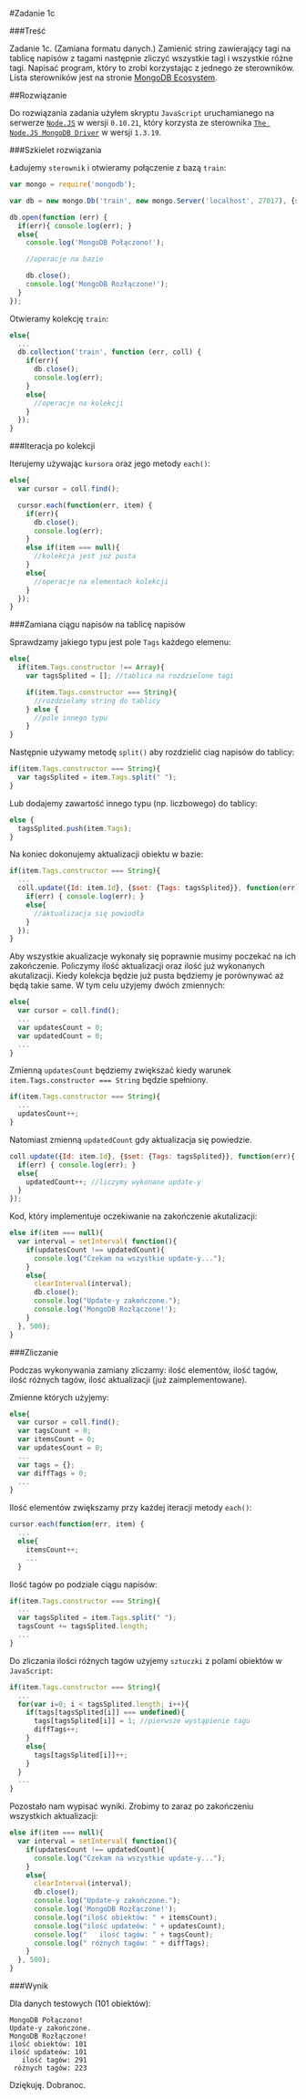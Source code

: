 #Zadanie 1c

###Treść

Zadanie 1c. (Zamiana formatu danych.) Zamienić string zawierający tagi na tablicę napisów z tagami następnie zliczyć wszystkie tagi i wszystkie różne tagi. Napisać program, który to zrobi korzystając z jednego ze sterowników. Lista sterowników jest na stronie [MongoDB Ecosystem](http://docs.mongodb.org/ecosystem/).

##Rozwiązanie

Do rozwiązania zadania użyłem skryptu `JavaScript` uruchamianego na serwerze [`Node.JS`](http://nodejs.org/) w wersji `0.10.21`, który korzysta ze sterownika [`The Node.JS MongoDB Driver`](http://mongodb.github.io/node-mongodb-native/) w wersji `1.3.19`.

###Szkielet rozwiązania

Ładujemy `sterownik` i otwieramy połączenie z bazą `train`: 

```js
var mongo = require('mongodb');

var db = new mongo.Db('train', new mongo.Server('localhost', 27017), {safe: true});

db.open(function (err) {
  if(err){ console.log(err); }
  else{
    console.log('MongoDB Połączono!');

    //operacje na bazie

    db.close();
    console.log('MongoDB Rozłączone!');
  }
});
```

Otwieramy kolekcję `train`:

```js
else{
  ...
  db.collection('train', function (err, coll) {
    if(err){
      db.close();
      console.log(err); 
    }
    else{
      //operacje na kolekcji
    }
  });
}
```

###Iteracja po kolekcji

Iterujemy używając `kursora` oraz jego metody `each()`:

```js
else{
  var cursor = coll.find();

  cursor.each(function(err, item) {
    if(err){
      db.close();
      console.log(err); 
    }
    else if(item === null){
      //kolekcja jest już pusta
    }
    else{
      //operacje na elementach kolekcji
    }
  });
}
```

###Zamiana ciągu napisów na tablicę napisów

Sprawdzamy jakiego typu jest pole `Tags` każdego elemenu:

```js
else{
  if(item.Tags.constructor !== Array){  
    var tagsSplited = []; //tablica na rozdzielone tagi

    if(item.Tags.constructor === String){
      //rozdzielamy string do tablicy
    } else {
      //pole innego typu
    }
}
```

Następnie używamy metodę `split()` aby rozdzielić ciag napisów do tablicy:

```js
if(item.Tags.constructor === String){
  var tagsSplited = item.Tags.split(" ");
}
```

Lub dodajemy zawartość innego typu (np. liczbowego) do tablicy:

```js
else {
  tagsSplited.push(item.Tags);
}
```

Na koniec dokonujemy aktualizacji obiektu w bazie:

```js
if(item.Tags.constructor === String){
  ...
  coll.update({Id: item.Id}, {$set: {Tags: tagsSplited}}, function(err){
    if(err) { console.log(err); }
    else{
      //aktualizacja się powiodła
    }
  });
}
```

Aby wszystkie akualizacje wykonały się poprawnie musimy poczekać na ich zakończenie. Policzymy ilość aktualizacji oraz ilość już wykonanych akutalizacji. Kiedy kolekcja będzie już pusta będziemy je porównywać aż będą takie same. W tym celu użyjemy dwóch zmiennych:

```js
else{
  var cursor = coll.find();
  ...
  var updatesCount = 0;
  var updatedCount = 0;
  ...
}
```

Zmienną `updatesCount` będziemy zwiększać kiedy warunek `item.Tags.constructor === String` będzie spełniony. 

```js
if(item.Tags.constructor === String){
  ...
  updatesCount++;
}
```

Natomiast zmienną `updatedCount` gdy aktualizacja się powiedzie. 

```js
coll.update({Id: item.Id}, {$set: {Tags: tagsSplited}}, function(err){
  if(err) { console.log(err); }
  else{
    updatedCount++; //liczymy wykonane update-y
  }
});
```

Kod, który implementuje oczekiwanie na zakończenie akutalizacji:

```js
else if(item === null){
  var interval = setInterval( function(){
    if(updatesCount !== updatedCount){
      console.log("Czekam na wszystkie update-y...");
    }
    else{
      clearInterval(interval);
      db.close();
      console.log("Update-y zakończone.");
      console.log('MongoDB Rozłączone!');
    }
  }, 500);
}
```

###Zliczanie

Podczas wykonywania zamiany zliczamy: ilość elementów, ilość tagów, ilość różnych tagów, ilość aktualizacji (już zaimplementowane).

Zmienne których użyjemy:

```js
else{
  var cursor = coll.find();
  var tagsCount = 0;
  var itemsCount = 0;
  var updatesCount = 0;
  ...
  var tags = {};
  var diffTags = 0;
  ...
}
```

Ilość elementów zwiększamy przy każdej iteracji metody `each()`:


```js
cursor.each(function(err, item) {
  ...
  else{
    itemsCount++;
    ...
  }
```   
    
Ilość tagów po podziale ciągu napisów:

```js
if(item.Tags.constructor === String){
  ...
  var tagsSplited = item.Tags.split(" "); 
  tagsCount += tagsSplited.length;
  ...
}
```

Do zliczania ilości różnych tagów użyjemy `sztuczki` z polami obiektów w `JavaScript`:

```js
if(item.Tags.constructor === String){
  ...
  for(var i=0; i < tagsSplited.length; i++){
    if(tags[tagsSplited[i]] === undefined){
      tags[tagsSplited[i]] = 1; //pierwsze wystąpienie tagu
      diffTags++;
    }
    else{
      tags[tagsSplited[i]]++;
    }
  }
  ...
}
```

Pozostało nam wypisać wyniki. Zrobimy to zaraz po zakończeniu wszystkich aktualizacji:

```js
else if(item === null){
  var interval = setInterval( function(){
    if(updatesCount !== updatedCount){
      console.log("Czekam na wszystkie update-y...");
    }
    else{
      clearInterval(interval);
      db.close();
      console.log("Update-y zakończone.");
      console.log('MongoDB Rozłączone!');
      console.log("ilość obiektów: " + itemsCount);
      console.log("ilość updateów: " + updatesCount);
      console.log("   ilość tagów: " + tagsCount);
      console.log(" różnych tagów: " + diffTags);
    }
  }, 500);
}
```

###Wynik

Dla danych testowych (101 obiektów):

```
MongoDB Połączono!
Update-y zakończone.
MongoDB Rozłączone!
ilość obiektów: 101
ilość updateów: 101
   ilość tagów: 291
 różnych tagów: 223
```

Dziękuję. Dobranoc.
